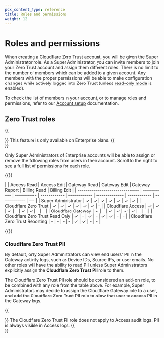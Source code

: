 ```yaml
---
pcx_content_type: reference
title: Roles and permissions
weight: 12
---
```


# Roles and permissions

When creating a Cloudflare Zero Trust account, you will be given the Super Administrator role. As a Super Administrator, you can invite members to join your Zero Trust account and assign them different roles. There is no limit to the number of members which can be added to a given account. Any members with the proper permissions will be able to make configuration changes while actively logged into Zero Trust (unless [read-only mode](/cloudflare-one/api-terraform/#set-dashboard-to-read-only) is enabled).

To check the list of members in your account, or to manage roles and permissions, refer to our [Account setup](/fundamentals/setup/manage-members/) documentation.

## Zero Trust roles

{{<Aside type="note">}}
This feature is only available on Enterprise plans.
{{</Aside>}}

Only Super Administrators of Enterprise accounts will be able to assign or remove the following roles from users in their account. Scroll to the right to see a full list of permissions for each role.

{{<table-wrap>}}

|                                 | Access Read | Access Edit | Gateway Read | Gateway Edit | Gateway Report | Billing Read | Billing Edit |
| ------------------------------- | ----------- | ----------- | ------------ | ------------ | -------------- | ------------ | ------------ | --- |
| Super Administrator             | ✓           | ✓           | ✓            | ✓            | ✓              | ✓            | ✓            |
| Cloudflare Zero Trust           | ✓           | ✓           | ✓            | ✓            | ✓              | ✓            | -            |
| Cloudflare Access               | ✓           | ✓           | ✓            | -            | ✓              | ✓            | -            | -   |
| Cloudflare Gateway              | ✓           | -           | ✓            | ✓            | ✓              | ✓            | -            | -   |
| Cloudflare Zero Trust Read Only | ✓           | -           | ✓            | -            | ✓              | ✓            | -            | -   |
| Cloudflare Zero Trust Reporting | -           | -           | -            | -            | ✓              | ✓            | -            | -   |

{{</table-wrap>}}

### Cloudflare Zero Trust PII

By default, only Super Administrators can view end users' PII in the Gateway activity logs, such as Device IDs, Source IPs, or user emails. No other roles will have the ability to read PII unless Super Administrators explicitly assign the **Cloudflare Zero Trust PII** role to them.

The Cloudflare Zero Trust PII role should be considered an add-on role, to be combined with any role from the table above. For example, Super Administrators may decide to assign the Cloudflare Gateway role to a user, and add the Cloudflare Zero Trust PII role to allow that user to access PII in the Gateway logs.

{{<Aside type="note">}}
The Cloudflare Zero Trust PII role does not apply to Access audit logs. PII is always visible in Access logs.
{{</Aside>}}
